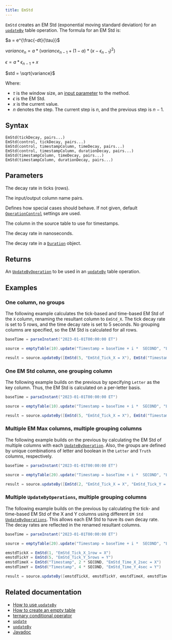 ```yaml
---
title: EmStd
---
```


`EmStd` creates an EM Std (exponential moving standard deviation) for an [`updateBy`](./updateBy.md) table operation. The formula for an EM Std is:

$a = e^{\frac{-dt}{\tau}}$

$variance_{n} = a * (variance_{n-1} + (1 - a) * (x - \epsilon_{n-1})^2)$

$\epsilon = a * \epsilon_{n-1} + x$

$std = \sqrt{variance}$

Where:

- $\tau$ is the window size, an [input parameter](#parameters) to the method.
- $\epsilon$ is the EM Std.
- $x$ is the current value.
- $n$ denotes the step. The current step is $n$, and the previous step is $n - 1$.

## Syntax

```
EmStd(tickDecay, pairs...)
EmStd(control, tickDecay, pairs...)
EmStd(control, timestampColumn, timeDecay, pairs...)
EmStd(control, timestampColumn, durationDecay, pairs...)
EmStd(timestampColumn, timeDecay, pairs...)
EmStd(timestampColumn, durationDecay, pairs...)
```

## Parameters

<ParamTable>
<Param name="tickDecay" type="double">

The decay rate in ticks (rows).

</Param>
<Param name="pairs" type="String...">

The input/output column name pairs.

</Param>
<Param name="control" type="OperationControl">

Defines how special cases should behave. If not given, default [`OperationControl`](./OperationControl.md) settings are used.

</Param>
<Param name="timestampColumn" type="String">

The column in the source table to use for timestamps.

</Param>
<Param name="timeDecay" type="long">

The decay rate in nanoseconds.

</Param>
<Param name="durationDecay" type="Duration">

The decay rate in a [`Duration`](https://docs.oracle.com/en/java/javase/17/docs/api/java.base/java/time/Duration.html) object.

</Param>
</ParamTable>

## Returns

An [`UpdateByOperation`](./updateBy.md#parameters) to be used in an [`updateBy`](./updateBy.md) table operation.

## Examples

### One column, no groups

The following example calculates the tick-based and time-based EM Std of the `X` column, renaming the resultant column to `EmStd_X`. The tick decay rate is set to 5 rows, and the time decay rate is set to 5 seconds. No grouping columns are specified, so the EM Std is calculated for all rows.

```groovy order=source,result
baseTime = parseInstant("2023-01-01T00:00:00 ET")

source = emptyTable(10).update("Timestamp = baseTime + i *  SECOND", "Letter = (i % 2 == 0) ? `A` : `B`", "X = randomInt(0,25)")

result = source.updateBy([EmStd(5, "EmStd_Tick_X = X"), EmStd("Timestamp", 5 * SECOND, "EmStd_Time_X = X")])
```

### One EM Std column, one grouping column

The following example builds on the previous by specifying `Letter` as the key column. Thus, the EM Std is calculated on a per-letter basis.

```groovy order=source,result
baseTime = parseInstant("2023-01-01T00:00:00 ET")

source = emptyTable(10).update("Timestamp = baseTime + i *  SECOND", "Letter = (i % 2 == 0) ? `A` : `B`", "X = randomInt(0,25)")

result = source.updateBy([EmStd(5, "EmStd_Tick_X = X"), EmStd("Timestamp", 5 * SECOND, "EmStd_Time_X = X")], "Letter")
```

### Multiple EM Max columns, multiple grouping columns

The following example builds on the previous by calculating the EM Std of multiple columns with each [`UpdateByOperation`](./updateBy.md#parameters). Also, the groups are defined by unique combinations of letter and boolean in the `Letter` and `Truth` columns, respectively.

```groovy order=source,result
baseTime = parseInstant("2023-01-01T00:00:00 ET")

source = emptyTable(20).update("Timestamp = baseTime + i *  SECOND", "Letter = (i % 2 == 0) ? `A` : `B`", "Truth = randomBool()", "X = randomInt(0, 25)", "Y = randomInt(0, 25)")

result = source.updateBy([EmStd(2, "EmStd_Tick_X = X", "EmStd_Tick_Y = Y"), EmStd("Timestamp", 3 * SECOND, "EmStd_Time_X = X", "EmStd_Time_Y = Y")], "Letter", "Truth")
```

### Multiple `UpdateByOperations`, multiple grouping columns

The following example builds on the previous by calculating the tick- and time-based EM Std of the X and Y columns using different `EM Std` [`UpdateByOperations`](./updateBy.md#parameters). This allows each EM Std to have its own decay rate. The decay rates are reflected in the renamed resultant columns.

```groovy order=source,result
baseTime = parseInstant("2023-01-01T00:00:00 ET")

source = emptyTable(20).update("Timestamp = baseTime + i *  SECOND", "Letter = (i % 2 == 0) ? `A` : `B`", "Truth = randomBool()", "X = randomInt(0, 25)", "Y = randomInt(0, 25)")

emstdTickX = EmStd(1, "EmStd_Tick_X_1row = X")
emstdTickY = EmStd(5, "EmStd_Tick_Y_5rows = Y")
emstdTimeX = EmStd("Timestamp", 2 * SECOND, "EmStd_Time_X_2sec = X")
emstdTimeY = EmStd("Timestamp", 4 * SECOND, "EmStd_Time_Y_4sec = Y")

result = source.updateBy([emstdTickX, emstdTickY, emstdTimeX, emstdTimeY], "Letter", "Truth")
```

## Related documentation

- [How to use `updateBy`](../../../how-to-guides/rolling-aggregations.md)
- [How to create an empty table](../../../how-to-guides/new-and-empty-table.md#emptytable)
- [ternary conditional operator](../../../how-to-guides/ternary-if-how-to.md)
- [`update`](../select/update.md)
- [`updateBy`](./updateBy.md)
- [Javadoc](https://deephaven.io/core/javadoc/io/deephaven/api/updateby/UpdateByOperation.html#EmStd(double,java.lang.String...))
